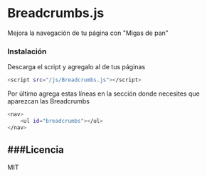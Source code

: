 # Breadcrumbs.js
Mejora la navegación de tu página con "Migas de pan"

### Instalación

Descarga el script y agregalo al <head> de tus páginas

```sh
<script src="/js/Breadcrumbs.js"></script>
```

Por último agrega estas líneas en la sección donde necesites que aparezcan las Breadcrumbs

```sh
<nav>
	<ul id="breadcrumbs"></ul>
</nav>
```

###Licencia
----

MIT

